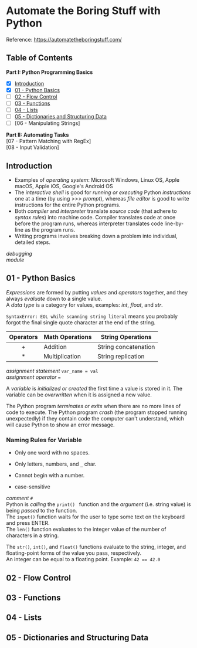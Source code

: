 # Automate the Boring Stuff with Python
Reference: https://automatetheboringstuff.com/

## Table of Contents   
**Part I: Python Programming Basics**        
- [X] [Introduction](https://github.com/xiaoxian9799/newbieWiki/blob/main/Automate%20the%20Boring%20Stuff%20with%20Python.md#introduction)      
- [X] [01 - Python Basics](https://github.com/xiaoxian9799/newbieWiki/blob/main/Automate%20the%20Boring%20Stuff%20with%20Python.md#01---python-basics)      
- [ ] [02 - Flow Control](https://github.com/xiaoxian9799/newbieWiki/blob/main/Automate%20the%20Boring%20Stuff%20with%20Python.md#02---flow-control)      
- [ ] [03 - Functions](https://github.com/xiaoxian9799/newbieWiki/blob/main/Automate%20the%20Boring%20Stuff%20with%20Python.md#03---functions)      
- [ ] [04 - Lists](https://github.com/xiaoxian9799/newbieWiki/blob/main/Automate%20the%20Boring%20Stuff%20with%20Python.md#04---lists)      
- [ ] [05 - Dictionaries and Structuring Data](https://github.com/xiaoxian9799/newbieWiki/blob/main/Automate%20the%20Boring%20Stuff%20with%20Python.md#05---dictionaries-and-structuring-data)      
- [ ] [06 - Manipulating Strings]

**Part II: Automating Tasks**    
[07 - Pattern Matching with RegEx]    
[08 - Input Validation]    

## Introduction <!-- 20240117 -->
- Examples of _operating system_: Microsoft Windows, Linux OS, Apple macOS, Apple iOS, Google's Android OS   
- The _interactive shell_ is good for _running or executing_ Python _instructions_ one at a time (by using >>> _prompt_), whereas _file editor_ is good to write instructions for the entire Python programs.
- Both _compiler_ and _interpreter_ translate _source code_ (that adhere to _syntax rules_) into machine code. Compiler translates code at once before the program runs, whereas interpreter translates code line-by-line as the program runs.    
- Writing programs involves breaking down a problem into individual, detailed steps.     
  
_debugging_    
_module_  

## 01 - Python Basics <!-- 20240117 -->
_Expressions_ are formed by putting _values_ and _operators_ together, and they always _evaluate_ down to a single value.    
A _data type_ is a category for values, examples: _int_, _float_, and _str_.

`SyntaxError: EOL while scanning string literal` means you probably forgot the final single quote character at the end of the string.

| Operators | Math Operations | String Operations |
| :---: | --- | --- |
| + | Addition | String concatenation |
| * | Multiplication | String replication |

_assignment statement_ `var_name = val`    
_assignment operator_ `=`

A _variable_ is _initialized or created_ the first time a value is stored in it. The variable can be _overwritten_ when it is assigned a new value.

The Python program _terminates or exits_ when there are no more lines of code to execute. The Python program _crash_ (the program stopped running unexpectedly) if they contain code the computer can't understand, which will cause Python to show an error message.

### Naming Rules for Variable
- Only one word with no spaces.
- Only letters, numbers, and `_` char.
- Cannot begin with a number.

- case-sensitive    

_comment_ `#`   
Python is _calling_ the `print() ` function and the _argument_ (i.e. string value) is being _passed_ to the function.     
The `input()` function waits for the user to type some text on the keyboard and press ENTER.    
The `len()` function evaluates to the integer value of the number of characters in a string.

The `str()`, `int()`, and `float()` functions evaluate to the string, integer, and floating-point forms of the value you pass, respectively.    
An integer can be equal to a floating point. Example: `42 == 42.0`    

## 02 - Flow Control

## 03 - Functions

## 04 - Lists

## 05 - Dictionaries and Structuring Data

